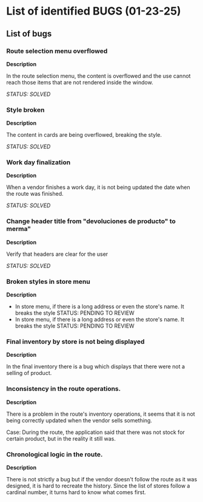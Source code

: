 # List of identified BUGS (01-23-25)


## List of bugs 

### Route selection menu overflowed
**Description**

In the route selection menu, the content is overflowed and the use cannot reach those items that are not rendered inside the window.

_STATUS: SOLVED_

### Style broken
**Description**

The content in cards are being overflowed, breaking the style.

_STATUS: SOLVED_

### Work day finalization
**Description**

When a vendor finishes a work day, it is not being updated the date when the route was finished.

_STATUS: SOLVED_

### Change header title from "devoluciones de producto" to merma"
**Description**

Verify that headers are clear for the user

_STATUS: SOLVED_


### Broken styles in store menu
**Description**

- In store menu, if there is a long address or even the store's name. It breaks the style
STATUS: PENDING TO REVIEW
- In store menu, if there is a long address or even the store's name. It breaks the style
STATUS: PENDING TO REVIEW



### Final inventory by store is not being displayed
**Description**

In the final inventory there is a bug which displays that there were not a selling of product.

### Inconsistency in the route operations.
**Description**

There is a problem in the route's inventory operations, it seems that it is not being correctly updated when the vendor sells something.
	
Case:
During the route, the application said that there was not stock for certain product, but in the reality it still was.

### Chronological logic in the route.
**Description**

There is not strictly a bug but if the vendor doesn't follow the route as it was designed, it is hard to recreate the history.
Since the list of stores follow a cardinal number, it turns hard to know what comes first.
